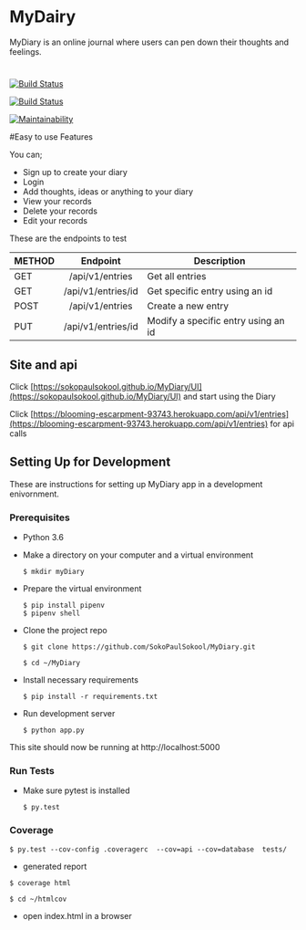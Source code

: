 # MyDairy

MyDiary is an online journal where users can pen down their thoughts and feelings.

#

[![Build Status](https://travis-ci.org/SokoPaulSokool/MyDiary.svg?branch=develop)](https://travis-ci.org/SokoPaulSokool/MyDiary)

[![Build Status](https://travis-ci.org/SokoPaulSokool/MyDiary.svg?branch=develop)](https://travis-ci.org/SokoPaulSokool/MyDiary)

[![Maintainability](https://api.codeclimate.com/v1/badges/79a0023ae3ce8ab4049e/maintainability)](https://codeclimate.com/github/SokoPaulSokool/MyDiary/maintainability)

#Easy to use Features

You can;

- Sign up to create your diary
- Login
- Add thoughts, ideas or anything to your diary
- View your records
- Delete your records
- Edit your records

These are the endpoints to test

| METHOD |      Endpoint      | Description                         |
| ------ | :----------------: | ----------------------------------- |
| GET    |  /api/v1/entries   | Get all entries                     |
| GET    | /api/v1/entries/id | Get specific entry using an id      |
| POST   |  /api/v1/entries   | Create a new entry                  |
| PUT    | /api/v1/entries/id | Modify a specific entry using an id |

## Site and api

Click [https://sokopaulsokool.github.io/MyDiary/UI](https://sokopaulsokool.github.io/MyDiary/UI) and start using the Diary

Click [https://blooming-escarpment-93743.herokuapp.com/api/v1/entries](https://blooming-escarpment-93743.herokuapp.com/api/v1/entries) for api calls

## Setting Up for Development

These are instructions for setting up MyDiary app in a development enivornment.

### Prerequisites

- Python 3.6

- Make a directory on your computer and a virtual environment

  ```
  $ mkdir myDiary
  ```

- Prepare the virtual environment

  ```
  $ pip install pipenv
  $ pipenv shell
  ```

- Clone the project repo

  ```
  $ git clone https://github.com/SokoPaulSokool/MyDiary.git
  ```

  ```
  $ cd ~/MyDiary
  ```

* Install necessary requirements

  ```
  $ pip install -r requirements.txt
  ```

* Run development server
  ```
  $ python app.py
  ```

This site should now be running at http://localhost:5000

### Run Tests

- Make sure pytest is installed

  ```
  $ py.test
  ```

### Coverage

```
$ py.test --cov-config .coveragerc  --cov=api --cov=database  tests/
```

- generated report

```
$ coverage html
```

```
$ cd ~/htmlcov
```

- open index.html in a browser
